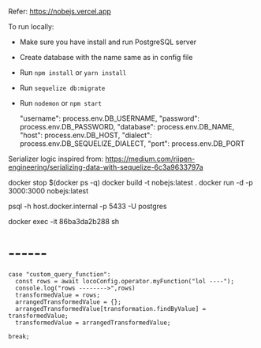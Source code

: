 Refer: https://nobejs.vercel.app

To run locally:

- Make sure you have install and run PostgreSQL server
- Create database with the name same as in config file
- Run `npm install` or `yarn install`
- Run `sequelize db:migrate`
- Run `nodemon` or `npm start`

  "username": process.env.DB_USERNAME,
  "password": process.env.DB_PASSWORD,
  "database": process.env.DB_NAME,
  "host": process.env.DB_HOST,
  "dialect": process.env.DB_SEQUELIZE_DIALECT,
  "port": process.env.DB_PORT

Serializer logic inspired from: https://medium.com/riipen-engineering/serializing-data-with-sequelize-6c3a9633797a

docker stop $(docker ps -q)
docker build -t nobejs:latest .
docker run -d -p 3000:3000 nobejs:latest

psql -h host.docker.internal -p 5433 -U postgres

docker exec -it 86ba3da2b288 sh

# ------

    case "custom_query_function":
      const rows = await locoConfig.operator.myFunction("lol ----");
      console.log("rows -------->",rows)
      transformedValue = rows;
      arrangedTransformedValue = {};
      arrangedTransformedValue[transformation.findByValue] = transformedValue;
      transformedValue = arrangedTransformedValue;

    break;
